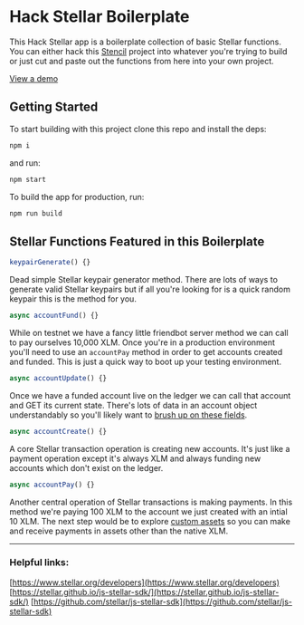 # Hack Stellar Boilerplate

This Hack Stellar app is a boilerplate collection of basic Stellar functions. You can either hack this [Stencil](https://stenciljs.com) project into whatever you're trying to build or just cut and paste out the functions from here into your own project.

[View a demo](https://hack-stellar.now.sh)

## Getting Started

To start building with this project clone this repo and install the deps:

```bash
npm i
```

and run:

```bash
npm start
```

To build the app for production, run:

```bash
npm run build
```

## Stellar Functions Featured in this Boilerplate

```ts
keypairGenerate() {}
```
Dead simple Stellar keypair generator method. There are lots of ways to generate valid Stellar keypairs but if all you're looking for is a quick random keypair this is the method for you.

```ts
async accountFund() {}
```
While on testnet we have a fancy little friendbot server method we can call to pay ourselves 10,000 XLM. Once you're in a production environment you'll need to use an `accountPay` method in order to get accounts created and funded. This is just a quick way to boot up your testing environment.

```ts
async accountUpdate() {}
```
Once we have a funded account live on the ledger we can call that account and GET its current state. There's lots of data in an account object understandably so you'll likely want to [brush up on these fields](https://www.stellar.org/developers/guides/concepts/accounts.html).

```ts
async accountCreate() {}
```
A core Stellar transaction operation is creating new accounts. It's just like a payment operation except it's always XLM and always funding new accounts which don't exist on the ledger.

```ts
async accountPay() {}
```
Another central operation of Stellar transactions is making payments. In this method we're paying 100 XLM to the account we just created with an intial 10 XLM. The next step would be to explore [custom assets](https://www.stellar.org/developers/guides/concepts/assets.html) so you can make and receive payments in assets other than the native XLM.

---

### Helpful links:
[https://www.stellar.org/developers](https://www.stellar.org/developers)
[https://stellar.github.io/js-stellar-sdk/](https://stellar.github.io/js-stellar-sdk/)
[https://github.com/stellar/js-stellar-sdk](https://github.com/stellar/js-stellar-sdk)